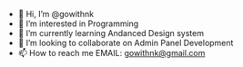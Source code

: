 - 👋 Hi, I’m @gowithnk
- 👀 I’m interested in Programming
- 🌱 I’m currently learning Andanced Design system
- 💞️ I’m looking to collaborate on Admin Panel Development
- 📫 How to reach me EMAIL: gowithnk@gmail.com

<!---
gowithnk/gowithnk is a ✨ special ✨ repository because its `README.md` (this file) appears on your GitHub profile.
You can click the Preview link to take a look at your changes.
--->
